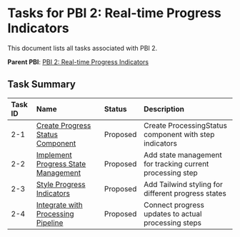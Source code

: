 # Tasks for PBI 2: Real-time Progress Indicators

This document lists all tasks associated with PBI 2.

**Parent PBI**: [PBI 2: Real-time Progress Indicators](./prd.md)

## Task Summary

| Task ID | Name | Status | Description |
| :------ | :--- | :------ | :---------- |
| 2-1 | [Create Progress Status Component](./2-1.md) | Proposed | Create ProcessingStatus component with step indicators |
| 2-2 | [Implement Progress State Management](./2-2.md) | Proposed | Add state management for tracking current processing step |
| 2-3 | [Style Progress Indicators](./2-3.md) | Proposed | Add Tailwind styling for different progress states |
| 2-4 | [Integrate with Processing Pipeline](./2-4.md) | Proposed | Connect progress updates to actual processing steps |